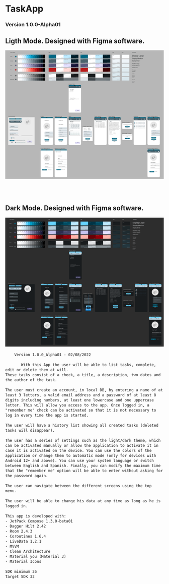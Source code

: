 # TaskApp

### Version 1.0.0-Alpha01
## Ligth Mode. Designed with Figma software.
![Light Mode](https://github.com/JorgeAgulloM/TaskApp/blob/main/Design/Version_1.0.0_Alpha01/Light_Mode.png)

<br>
<br>

## Dark Mode. Designed with Figma software.
![Dark Mode](https://github.com/JorgeAgulloM/TaskApp/blob/main/Design/Version_1.0.0_Alpha01/Dark_Mode.png)

```text
    Version 1.0.0_Alpha01 - 02/08/2022

       With this App the user will be able to list tasks, complete, edit or delete them at will.
These tasks consist of a check, a title, a description, two dates and the author of the task.

The user must create an account, in local DB, by entering a name of at least 3 letters, a valid email address and a password of at least 8 digits including numbers, at least one lowercase and one uppercase letter. This will allow you access to the app. Once logged in, a "remember me" check can be activated so that it is not necessary to log in every time the app is started.

The user will have a history list showing all created tasks (deleted tasks will disappear). 

The user has a series of settings such as the light/dark theme, which can be activated manually or allow the application to activate it in case it is activated on the device. You can use the colors of the application or change them to automatic mode (only for devices with Android 12+ and above). You can use your system language or switch between English and Spanish. Finally, you can modify the maximum time that the "remember me" option will be able to enter without asking for the password again.

The user can navigate between the different screens using the top menu.

The user will be able to change his data at any time as long as he is logged in.

This app is developed with:
- JetPack Compose 1.3.0-beta01
- Dagger Hilt 2.42
- Room 2.4.3
- Coroutines 1.6.4
- LiveData 1.2.1
- MVVM
- Clean Architecture
- Material you (Material 3)
- Material Icons

SDK minimum 26
Target SDK 32
 
```

